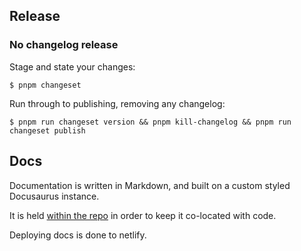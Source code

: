 ## Release

### No changelog release

Stage and state your changes:

```
$ pnpm changeset
```

Run through to publishing, removing any changelog:

```
$ pnpm run changeset version && pnpm kill-changelog && pnpm run changeset publish
```


## Docs

Documentation is written in Markdown, and built on a custom styled Docusaurus instance.

It is held [within the repo](docs/) in order to keep it co-located with code.

Deploying docs is done to netlify.
